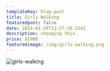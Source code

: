 ```yaml
---
templateKey: blog-post
title: Girls Walking
featuredpost: false
date: 2024-01-26T13:27:10.254Z
description: changing this.
price: $1000
featuredimage: /img/girls-walking.png
---
```

![girls-walking](/img/girls-walking.png)


